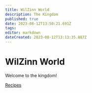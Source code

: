 ```yaml
---
title: WilZinn World
description: The Kingdom
published: true
date: 2023-08-12T13:50:21.691Z
tags: 
editor: markdown
dateCreated: 2023-08-12T13:13:35.887Z
---
```


# WilZinn World

Welcome to the kingdom!

[Recipes](/recipes/index)